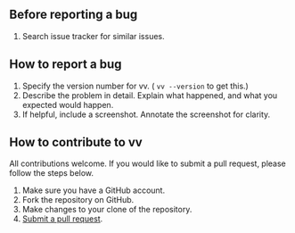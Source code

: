 Before reporting a bug
---
1. Search issue tracker for similar issues.

How to report a bug
---
1. Specify the version number for vv. ( ```vv --version``` to get this.)
3. Describe the problem in detail. Explain what happened, and what you expected would happen.
5. If helpful, include a screenshot. Annotate the screenshot for clarity.

How to contribute to vv
---
All contributions welcome. If you would like to submit a pull request, please follow the steps below.

1. Make sure you have a GitHub account.
2. Fork the repository on GitHub.
3. Make changes to your clone of the repository.
4. [Submit a pull request](https://help.github.com/articles/creating-a-pull-request/).
